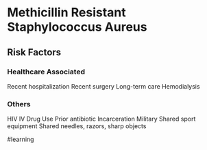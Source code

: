 # Methicillin Resistant Staphylococcus Aureus
## Risk Factors
### Healthcare Associated
Recent hospitalization 
Recent surgery
Long-term care
Hemodialysis
### Others
HIV
IV Drug Use
Prior antibiotic
Incarceration 
Military 
Shared sport equipment
Shared needles, razors, sharp objects

#learning